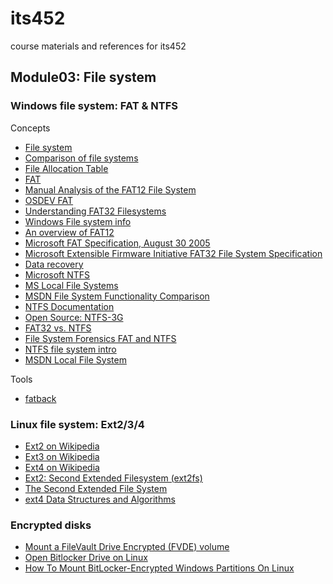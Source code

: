 # its452
course materials and references for its452

## Module03: File system
### Windows file system: FAT & NTFS
Concepts

* [File system](https://en.wikipedia.org/wiki/File_system)
* [Comparison of file systems](https://en.wikipedia.org/wiki/Comparison_of_file_systems)
* [File Allocation Table](https://en.wikipedia.org/wiki/File_Allocation_Table)
* [FAT](https://www.forensicswiki.org/wiki/FAT)
* [Manual Analysis of the FAT12 File System](http://alexander.khleuven.be/courses/bs1/fat12/fat12.html)
* [OSDEV FAT](https://wiki.osdev.org/FAT)
* [Understanding FAT32 Filesystems](https://www.pjrc.com/tech/8051/ide/fat32.html)
* [Windows File system info](https://www.ntfs.com/index.html)
* [An overview of FAT12](http://www.disc.ua.es/~gil/FAT12Description.pdf)
* [Microsoft FAT Specification, August 30 2005](http://read.pudn.com/downloads77/ebook/294884/FAT32%20Spec%20%28SDA%20Contribution%29.pdf)
* [Microsoft Extensible Firmware Initiative FAT32 File System Specification](https://staff.washington.edu/dittrich/misc/fatgen103.pdf)
* [Data recovery](https://en.wikipedia.org/wiki/Data_recovery)
* [Microsoft NTFS](https://docs.microsoft.com/en-us/windows-server/storage/file-server/ntfs-overview)
* [MS Local File Systems](https://docs.microsoft.com/en-us/previous-versions/windows/desktop/legacy/aa364407\(v%3Dvs.85\))
* [MSDN File System Functionality Comparison](https://docs.microsoft.com/en-us/windows/win32/fileio/filesystem-functionality-comparison)
* [NTFS Documentation](http://dubeyko.com/development/FileSystems/NTFS/ntfsdoc.pdf)
* [Open Source: NTFS-3G](https://www.tuxera.com/community/open-source-ntfs-3g/)
* [FAT32 vs. NTFS ](http://www.campus64.com/digital_learning/data/cyber_forensics_essentials/info_fat32-ntfs.pdf)
* [File System Forensics FAT and NTFS](http://topdownbook.com/uploads/1/0/8/4/108471219/filesystemforensics.pdf)
* [NTFS file system intro](http://itc.upt.al/_opsys/ntfs%20file%20system.pdf)
* [MSDN Local File System](https://docs.microsoft.com/en-us/windows/win32/fileio/file-systems)

Tools
* [fatback](https://github.com/gaul/fatback)


### Linux file system: Ext2/3/4
* [Ext2 on Wikipedia](https://en.wikipedia.org/wiki/Ext2)
* [Ext3 on Wikipedia](https://en.wikipedia.org/wiki/Ext3)
* [Ext4 on Wikipedia](https://en.wikipedia.org/wiki/Ext4)
* [Ext2: Second Extended Filesystem (ext2fs) ](https://wiki.osdev.org/Ext2)
* [The Second Extended File System](https://www.nongnu.org/ext2-doc/ext2.html)
* [ext4 Data Structures and Algorithms](https://www.kernel.org/doc/html/latest/filesystems/ext4/index.html)

### Encrypted disks
* [Mount a FileVault Drive Encrypted (FVDE) volume](https://github.com/libyal/libfvde/wiki/Mounting)
* [Open Bitlocker Drive on Linux](https://www.ceos3c.com/open-source/open-bitlocker-drive-linux/)
* [How To Mount BitLocker-Encrypted Windows Partitions On Linux](https://www.linuxuprising.com/2019/04/how-to-mount-bitlocker-encrypted.html)
